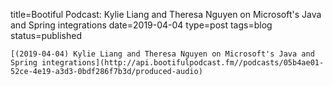 
title=Bootiful Podcast: Kylie Liang and Theresa Nguyen on Microsoft's Java and Spring integrations
date=2019-04-04
type=post
tags=blog
status=published
~~~~~~
[(2019-04-04) Kylie Liang and Theresa Nguyen on Microsoft's Java and Spring integrations](http://api.bootifulpodcast.fm//podcasts/05b4ae01-52ce-4e19-a3d3-0bdf286f7b3d/produced-audio) 
            